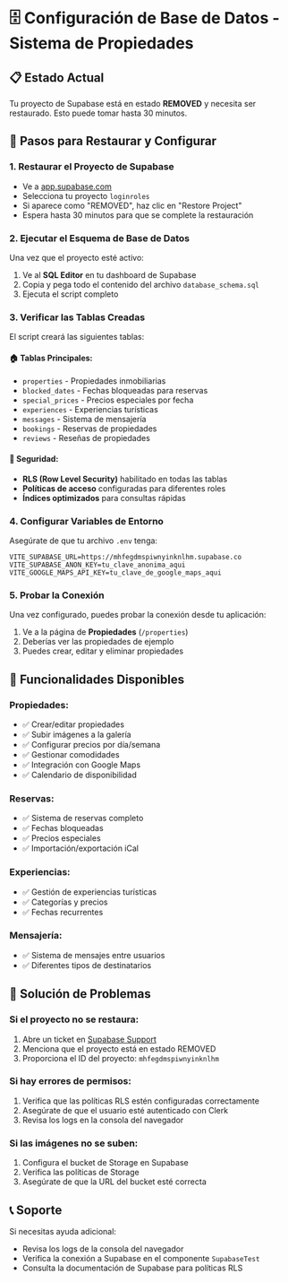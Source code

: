 # 🗄️ Configuración de Base de Datos - Sistema de Propiedades

## 📋 Estado Actual
Tu proyecto de Supabase está en estado **REMOVED** y necesita ser restaurado. Esto puede tomar hasta 30 minutos.

## 🔧 Pasos para Restaurar y Configurar

### 1. **Restaurar el Proyecto de Supabase**
- Ve a [app.supabase.com](https://app.supabase.com)
- Selecciona tu proyecto `loginroles`
- Si aparece como "REMOVED", haz clic en "Restore Project"
- Espera hasta 30 minutos para que se complete la restauración

### 2. **Ejecutar el Esquema de Base de Datos**
Una vez que el proyecto esté activo:

1. Ve al **SQL Editor** en tu dashboard de Supabase
2. Copia y pega todo el contenido del archivo `database_schema.sql`
3. Ejecuta el script completo

### 3. **Verificar las Tablas Creadas**
El script creará las siguientes tablas:

#### 🏠 **Tablas Principales:**
- `properties` - Propiedades inmobiliarias
- `blocked_dates` - Fechas bloqueadas para reservas
- `special_prices` - Precios especiales por fecha
- `experiences` - Experiencias turísticas
- `messages` - Sistema de mensajería
- `bookings` - Reservas de propiedades
- `reviews` - Reseñas de propiedades

#### 🔐 **Seguridad:**
- **RLS (Row Level Security)** habilitado en todas las tablas
- **Políticas de acceso** configuradas para diferentes roles
- **Índices optimizados** para consultas rápidas

### 4. **Configurar Variables de Entorno**
Asegúrate de que tu archivo `.env` tenga:

```env
VITE_SUPABASE_URL=https://mhfegdmspiwnyinknlhm.supabase.co
VITE_SUPABASE_ANON_KEY=tu_clave_anonima_aqui
VITE_GOOGLE_MAPS_API_KEY=tu_clave_de_google_maps_aqui
```

### 5. **Probar la Conexión**
Una vez configurado, puedes probar la conexión desde tu aplicación:

1. Ve a la página de **Propiedades** (`/properties`)
2. Deberías ver las propiedades de ejemplo
3. Puedes crear, editar y eliminar propiedades

## 🎯 Funcionalidades Disponibles

### **Propiedades:**
- ✅ Crear/editar propiedades
- ✅ Subir imágenes a la galería
- ✅ Configurar precios por día/semana
- ✅ Gestionar comodidades
- ✅ Integración con Google Maps
- ✅ Calendario de disponibilidad

### **Reservas:**
- ✅ Sistema de reservas completo
- ✅ Fechas bloqueadas
- ✅ Precios especiales
- ✅ Importación/exportación iCal

### **Experiencias:**
- ✅ Gestión de experiencias turísticas
- ✅ Categorías y precios
- ✅ Fechas recurrentes

### **Mensajería:**
- ✅ Sistema de mensajes entre usuarios
- ✅ Diferentes tipos de destinatarios

## 🚨 Solución de Problemas

### **Si el proyecto no se restaura:**
1. Abre un ticket en [Supabase Support](https://app.supabase.com/support/new)
2. Menciona que el proyecto está en estado REMOVED
3. Proporciona el ID del proyecto: `mhfegdmspiwnyinknlhm`

### **Si hay errores de permisos:**
1. Verifica que las políticas RLS estén configuradas correctamente
2. Asegúrate de que el usuario esté autenticado con Clerk
3. Revisa los logs en la consola del navegador

### **Si las imágenes no se suben:**
1. Configura el bucket de Storage en Supabase
2. Verifica las políticas de Storage
3. Asegúrate de que la URL del bucket esté correcta

## 📞 Soporte
Si necesitas ayuda adicional:
- Revisa los logs de la consola del navegador
- Verifica la conexión a Supabase en el componente `SupabaseTest`
- Consulta la documentación de Supabase para políticas RLS 